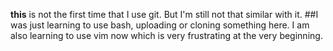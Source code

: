 **this** is not the first time that I use git. 
But I'm still not that similar with it. 
##I was just learning to use bash, uploading or cloning something here.
I am also learning to use vim now which is very frustrating at the very beginning.
